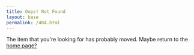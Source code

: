 ```yaml
---
title: Oops! Not Found
layout: base
permalink: /404.html
---
```


The item that you're looking for has probably moved. Maybe return to the [home page?](./)
